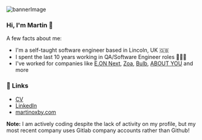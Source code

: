 ![bannerImage](https://github.com/mrtnxby/mrtnxby/assets/63851512/c0d9f3d1-fcd4-4972-b893-c6c42c37b218)

### Hi, I'm Martin 👋

A few facts about me:

- I'm a self-taught software engineer based in Lincoln, UK 🇬🇧
- I spent the last 10 years working in QA/Software Engineer roles 👨🏻‍💻
- I've worked for companies like [E.ON Next](https://www.eonnext.com/), [Zoa](https://www.zoa.io), [Bulb](https://www.linkedin.com/company/bulb-uk), [ABOUT YOU](https://www.aboutyou.com) and more

### 🔗 Links 

- [CV](cv.md)
- [LinkedIn](https://www.linkedin.com/in/martin-oxby)
- [martinoxby.com](https://martinoxby.com)

**Note:** I am actively coding despite the lack of activity on my profile, but my most recent company uses Gitlab company accounts rather than Github!

